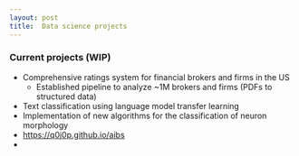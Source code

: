 ```yaml
---
layout: post
title:  Data science projects
---
```

### Current projects (WIP)
- Comprehensive ratings system for financial brokers and firms in the US
  - Established pipeline to analyze ~1M brokers and firms (PDFs to structured data)
- Text classification using language model transfer learning
- Implementation of new algorithms for the classification of neuron morphology
- <https://q0j0p.github.io/aibs>
-
